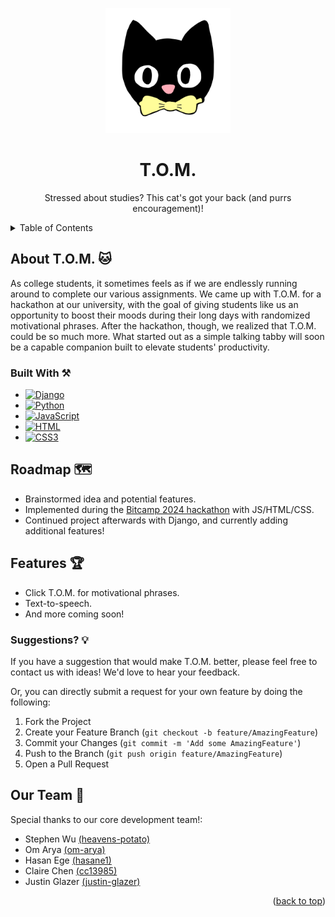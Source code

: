 <a name="readme-top"></a>

<!-- PROJECT LOGO -->
<p align="center">
  <img src="media/TOM.png" alt="TOM.png" width="200">
</p>
<div align="center">

<h1 align="center" font-size=36px>T.O.M.</h1>

  <p align="center">
    Stressed about studies? This cat's got your back (and purrs encouragement)!
    <br />
  </p>
</div>

<!-- TABLE OF CONTENTS -->
<details>
  <summary>Table of Contents</summary>
  <ol>
    <li>
      <a href="#about-tom">About T.O.M.</a>
      <ul>
        <li><a href="#built-with">Built With</a></li>
      </ul>
    </li>
    <li><a href="#roadmap">Roadmap</a></li>
    <li>
      <a href="#features">Features</a>
      <ul>
        <li><a href="#suggestions">Suggestions?</a></li>
      </ul>
    </li>
    <li><a href="#our-team">Our Team</a></li>
  </ol>
</details>

<!-- ABOUT THE PROJECT -->
<a id="about-tom"></a>
## About T.O.M. 🐱
As college students, it sometimes feels as if we are endlessly running around to complete our various assignments. We came up with T.O.M. for a hackathon at our university, with the goal of giving students like us an opportunity to boost their moods during their long days with randomized motivational phrases. After the hackathon, though, we realized that T.O.M. could be so much more. What started out as a simple talking tabby will soon be a capable companion built to elevate students' productivity.

<a id="built-with"></a>
### Built With ⚒️
* [![Django][Django.com]][Django-url]
* [![Python][Python.com]][Python-url]
* [![JavaScript][JS.js]][JS-url]
* [![HTML][HTML.com]][HTML-url]
* [![CSS3][CSS.com]][CSS-url]

<!-- ROADMAP -->
<a id="roadmap"></a>
## Roadmap 🗺️
- Brainstormed idea and potential features.
- Implemented during the [Bitcamp 2024 hackathon](https://devpost.com/software/t-o-m-tabby-of-motivation) with JS/HTML/CSS.
- Continued project afterwards with Django, and currently adding additional features!

<!-- FEATURES -->
<a id="features"></a>
## Features 🏆
- Click T.O.M. for motivational phrases.
- Text-to-speech.
- And more coming soon!

<a id="suggestions"></a>
### Suggestions? 💡
If you have a suggestion that would make T.O.M. better, please feel free to contact us with ideas! We'd love to hear your feedback.

Or, you can directly submit a request for your own feature by doing the following:
1. Fork the Project
2. Create your Feature Branch (`git checkout -b feature/AmazingFeature`)
3. Commit your Changes (`git commit -m 'Add some AmazingFeature'`)
4. Push to the Branch (`git push origin feature/AmazingFeature`)
5. Open a Pull Request

<!-- OUR TEAM -->
<a id="our-team"></a>
## Our Team 🎉
Special thanks to our core development team!:
- Stephen Wu [(heavens-potato)](https://github.com/heavens-potato)
- Om Arya [(om-arya)](https://github.com/om-arya)
- Hasan Ege [(hasane1)](https://github.com/hasane1)
- Claire Chen [(cc13985)](https://github.com/cc13985)
- Justin Glazer [(justin-glazer)](https://github.com/justin-glazer)

<p align="right">(<a href="#readme-top">back to top</a>)</p>

<!-- MARKDOWN LINKS & IMAGES -->
[JS.js]: https://img.shields.io/badge/javascript-%23323330.svg?style=for-the-badge&logo=javascript&logoColor=%23F7DF1E
[JS-url]: https://JavaScript.com/
[HTML.com]: https://img.shields.io/badge/html5-%23E34F26.svg?style=for-the-badge&logo=html5&logoColor=white
[HTML-url]: https://html.com/
[CSS.com]: https://img.shields.io/badge/css3-%231572B6.svg?style=for-the-badge&logo=css3&logoColor=white 
[CSS-url]: https://www.w3.org/Style/CSS/Overview.en.html#
[Python.com]: https://img.shields.io/badge/Python-3776AB?style=for-the-badge&logo=python&logoColor=white
[Python-url]: https://www.python.org/
[Django.com]: https://img.shields.io/badge/Django-092E20?style=for-the-badge&logo=django&logoColor=white
[Django-url]: https://www.djangoproject.com/

